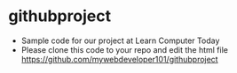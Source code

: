 # githubproject
- Sample code for our project at Learn Computer Today
- Please clone this code to your repo and edit the html file
https://github.com/mywebdeveloper101/githubproject
